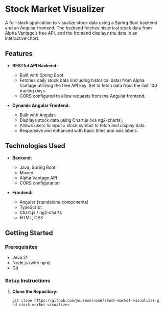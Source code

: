# Stock Market Visualizer

A full-stack application to visualize stock data using a Spring Boot backend and an Angular frontend. The backend fetches historical stock data from Alpha Vantage’s free API, and the frontend displays the data in an interactive chart.

## Features

- **RESTful API Backend:**  
  - Built with Spring Boot.
  - Fetches daily stock data (including historical data) from Alpha Vantage utilizing the free API key. Set to fetch data from the last 100 trading days.
  - CORS configured to allow requests from the Angular frontend.

- **Dynamic Angular Frontend:**  
  - Built with Angular.
  - Displays stock data using Chart.js (via ng2-charts).
  - Allows users to input a stock symbol to fetch and display data.
  - Responsive and enhanced with basic titles and axis labels.

## Technologies Used

- **Backend:**  
  - Java, Spring Boot
  - Maven
  - Alpha Vantage API
  - CORS configuration

- **Frontend:**  
  - Angular (standalone components)
  - TypeScript
  - Chart.js / ng2-charts
  - HTML, CSS

## Getting Started

### Prerequisites

- Java 21
- Node.js (with npm)
- Git

### Setup Instructions

1. **Clone the Repository:**
   ```bash
   git clone https://github.com/yourusername/stock-market-visualizer.git
   cd stock-market-visualizer
